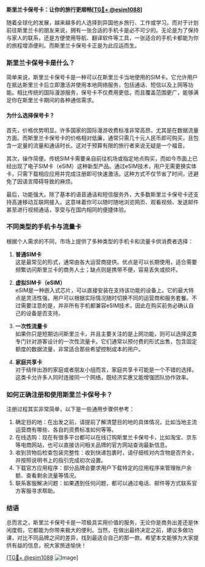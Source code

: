 **斯里兰卡保号卡：让你的旅行更顺畅[[TG💪+ @esim1088](https://t.me/s/esim1088)]**

随着全球化的发展，越来越多的人选择到异国他乡旅行、工作或学习。而对于计划前往斯里兰卡的朋友来说，拥有一张合适的手机卡是必不可少的。无论是为了保持与家人的联系，还是方便使用导航、翻译软件等工具，一张适合的手机卡都能为你的旅程增添便利。而斯里兰卡保号卡正是为此应运而生。

### 斯里兰卡保号卡是什么？

简单来说，斯里兰卡保号卡是一种可以在斯里兰卡当地使用的SIM卡。它允许用户在抵达斯里兰卡后立即激活并使用本地网络服务，包括通话、短信以及上网等功能。相比传统的国际漫游服务，保号卡不仅费用更低，而且覆盖范围更广，能够满足你在斯里兰卡期间的各种通信需求。

#### 为什么选择保号卡？

首先，价格优势明显。许多国家的国际漫游收费标准非常高昂，尤其是在数据流量方面。而斯里兰卡保号卡的价格相对低廉，通常只需几十元人民币即可购买，且包含一定量的流量和通话时长。这对于预算有限的旅行者来说无疑是一个福音。

其次，操作简便。传统SIM卡需要亲自前往机场或指定地点购买，而如今市面上已经出现了电子SIM卡（eSIM）这种新型产品。通过eSIM技术，用户无需更换实体卡，只需下载相应应用并完成注册即可快速激活。这种方式不仅节省了时间，还避免了因语言障碍导致的麻烦。

最后，功能强大。除了基本的语音通话和短信服务外，大多数斯里兰卡保号卡还支持高速移动互联网接入。这意味着你可以随时随地浏览网页、观看视频、发送邮件甚至进行视频通话，享受与在国内相同的便捷体验。

### 不同类型的手机卡与流量卡

根据个人需求的不同，市场上提供了多种类型的手机卡和流量卡供消费者选择：

1. **普通SIM卡**  
   这是最常见的形式，通常由各大运营商提供。优点是可以长期使用，适合需要频繁访问斯里兰卡的商务人士；缺点则是携带不便，容易丢失或损坏。

2. **虚拟SIM卡（eSIM）**  
   eSIM是一种嵌入式芯片，可以直接安装在支持该功能的设备上。它的最大特点是灵活性强，用户可以根据实际情况随时切换不同的运营商和服务套餐。不过需要注意的是，并非所有手机都兼容eSIM技术，因此在购买前务必确认自己的设备是否支持。

3. **一次性流量卡**  
   如果你只是短期访问斯里兰卡，并且主要关注的是上网功能，则可以选择这类专门针对游客设计的一次性流量卡。它们通常以预付费的形式出售，包含固定额度的数据流量，非常适合那些希望控制成本的用户。

4. **家庭共享卡**  
   对于结伴出游的家庭或者朋友小组而言，家庭共享卡可能是一个不错的选择。这类卡允许多人同时连接同一个网络，既经济实惠又能增强团队协作效率。

### 如何正确注册和使用斯里兰卡保号卡？

注册过程其实非常简单，以下是一些通用步骤供参考：

1. 确定目的地：在出发之前，请提前了解清楚目的地的具体情况，比如当地主流运营商有哪些、各自的资费标准如何等等。
2. 在线选购：现在有很多平台都可以在线订购斯里兰卡保号卡，比如淘宝、京东等电商网站，也可以直接访问相关品牌的官方网站查询最新信息。
3. 收到货物后检查包装完整性：收到快递包裹时，请仔细核对内含物是否齐全，并按照说明书上的指引完成初次设置。
4. 下载官方应用程序：部分品牌会要求用户下载特定的应用程序来管理账户余额、查看剩余流量等情况。
5. 联系客服解决问题：如果遇到任何问题，都可以通过电话、邮件等方式联系官方客服寻求帮助。

### 结语

总而言之，斯里兰卡保号卡是一项极具实用价值的服务，无论你是商务出差还是休闲度假，它都能为你带来极大的便利。当然，在做出最终决定之前，建议多做功课，对比不同品牌之间的差异，找到最适合自己的那一款。希望本文能够为大家提供有益的信息，祝大家旅途愉快！

[[TG💪+ @esim1088](https://t.me/s/esim1088) ![Image](https://i.postimg.cc/4NQfJmqS/Snipaste-2025-05-13-00-14-12.png)]